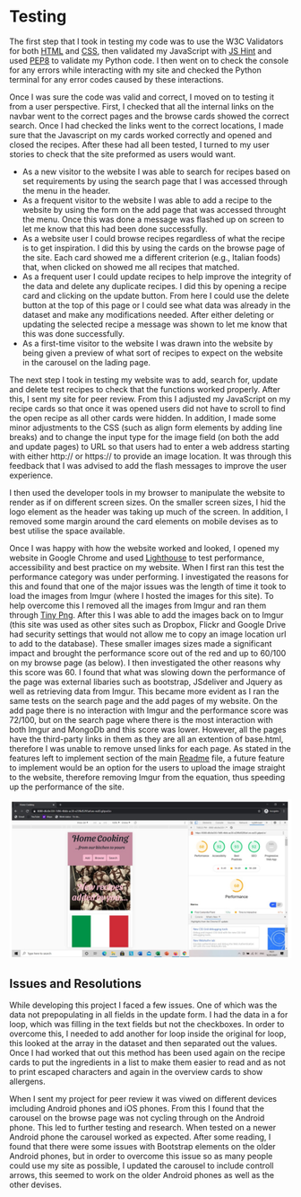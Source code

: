 # Testing

The first step that I took in testing my code was to use the W3C Validators for both [HTML](https://validator.w3.org/) and [CSS](https://jigsaw.w3.org/css-validator/), then validated my JavaScript with [JS Hint](https://jshint.com/) and used [PEP8](http://pep8online.com/) to validate my Python code. I then went on to check the console for any errors while interacting with my site and checked the Python terminal for any error codes caused by these interactions. 

Once I was sure the code was valid and correct, I moved on to testing it from a user perspective. First, I checked that all the internal links on the navbar went to the correct pages and the browse cards showed the correct search. Once I had checked the links went to the correct locations, I made sure that the Javascript on my cards worked correctly and opened and closed the recipes. After these had all been tested, I turned to my user stories to check that the site preformed as users would want.
-   As a new visitor to the website I was able to search for recipes based on set requirements by using the search page that I was accessed through the menu in the header.
-   As a frequent visitor to the website I was able to add a recipe to the website by using the form on the add page that was accessed throught the menu. Once this was done a message was flashed up on screen to let me know that this had been done successfully. 
-   As a website user I could browse recipes regardless of what the recipe is to get inspiration. I did this by using the cards on the browse page of the site. Each card showed me a different criterion (e.g., Italian foods) that, when clicked on showed me all recipes that matched.
-   As a frequent user I could update recipes to help improve the integrity of the data and delete any duplicate recipes. I did this by opening a recipe card and clicking on the update button. From  here I could use the delete button at the top of this page or I could see what data was already in the dataset and make any modifications needed. After either deleting or updating the selected recipe a message was shown to let me know that this was done successfully.
-   As a first-time visitor to the website I was drawn into the website by being given a preview of what sort of recipes to expect on the website in the carousel on the lading page. 

The next step I took in testing my website was to add, search for, update and delete test recipes to check that the functions worked properly. After this, I sent my site for peer review. From this I adjusted my JavaScript on my recipe cards so that once it was opened users did not have to scroll to find the open recipe as all other cards were hidden. In addition, I made some minor adjustments to the CSS (such as align form elements by adding line breaks) and to change the input type for the image field (on both the add and update pages) to URL so that users had to enter a web address starting with either http:// or https:// to provide an image location. It was through this feedback that I was advised to add the flash messages to improve the user experience. 

I then used the developer tools in my browser to manipulate the website to render as if on different screen sizes. On the smaller screen sizes, I hid the logo element as the header was taking up much of the screen. In addition, I removed some margin around the card elements on mobile devises as to best utilise the space available. 

Once I was happy with how the website worked and looked, I opened my website in Google Chrome and used [Lighthouse](https://developers.google.com/web/tools/lighthouse) to test performance, accessibility and best practice on my website. When I first ran this test the performance category was under performing. I investigated the reasons for this and found that one of the major issues was the length of time it took to load the images from Imgur (where I hosted the images for this site). To help overcome this I removed all the images from Imgur and ran them through [Tiny Png](https://tinypng.com/). After this I was able to add the images back on to Imgur (this site was used as other sites such as Dropbox, Flickr and Google Drive had security settings that would not allow me to copy an image location url to add to the database). These smaller images sizes made a significant impact and brought the performance score out of the red and up to 60/100 on my browse page (as below). I then investigated the other reasons why this score was 60. 
I found that what was slowing down the performance of the page was external libaries such as bootstrap, JSdeliver and Jquery as well as retrieving data from Imgur. This became more evident as I ran the same tests on the search page and the add pages of my website. On the add page there is no interaction with Imgur and the performance score was 72/100, but on the search page where there is the most interaction with both Imgur and MongoDb and this score was lower. However, all the pages have the third-party links in them as they are all an extention of base.html, therefore I was unable to remove unsed links for each page. As stated in the features left to implement section of the main [Readme](readme.md) file, a future feature to implement would be an option for the users to upload the image straight to the website, therefore removing Imgur from the equation, thus speeding up the performance of the site. 

![Lighthouse testing of browse page](static/images/lighthouse.jpg)

## Issues and Resolutions
While developing this project I faced a few issues. One of which was the data not prepopulating in all fields in the update form. I had the data in a for loop, which was filling in the text fields but not the checkboxes. In order to overcome this, I needed to add another for loop inside the original for loop, this looked at the array in the dataset and then separated out the values. Once I had worked that out this method has been used again on the recipe cards to put the ingredients in a list to make them easier to read and as not to print escaped characters and again in the overview cards to show allergens. 

When I sent my project for peer review it was viwed on different devices imcluding Android phones and iOS phones. From this I found that the carousel on the browse page was not cycling through on the Android phone. This led to further testing and research. When tested on a newer Android phone the carousel worked as expected. After some reading, I found that there were some issues with Bootstrap elements on the older Android phones, but in order to overcome this issue so as many people could use my site as possible, I updated the carousel to include controll arrows, this seemed to work on the older Android phones as well as the other devises.
